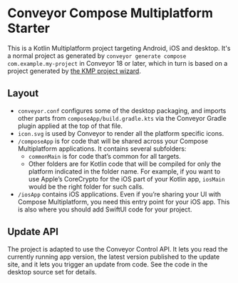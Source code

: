 # Conveyor Compose Multiplatform Starter

This is a Kotlin Multiplatform project targeting Android, iOS and desktop. It's a normal project as generated by 
`conveyor generate compose com.example.my-project` in Conveyor 18 or later, which in turn is based on a project
generated by [the KMP project wizard](https://kmp.jetbrains.com/).

## Layout

* `conveyor.conf` configures some of the desktop packaging, and imports other parts from `composeApp/build.gradle.kts`
  via the Conveyor Gradle plugin applied at the top of that file.
* `icon.svg` is used by Conveyor to render all the platform specific icons.
* `/composeApp` is for code that will be shared across your Compose Multiplatform applications.
  It contains several subfolders:
  - `commonMain` is for code that’s common for all targets.
  - Other folders are for Kotlin code that will be compiled for only the platform indicated in the folder name.
    For example, if you want to use Apple’s CoreCrypto for the iOS part of your Kotlin app,
    `iosMain` would be the right folder for such calls.
* `/iosApp` contains iOS applications. Even if you’re sharing your UI with Compose Multiplatform, 
  you need this entry point for your iOS app. This is also where you should add SwiftUI code for your project.

## Update API

The project is adapted to use the Conveyor Control API. It lets you read the currently running app version, the
latest version published to the update site, and it lets you trigger an update from code. See the code in the
desktop source set for details.